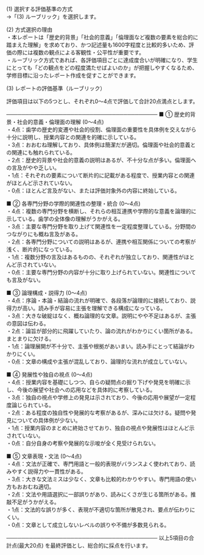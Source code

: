 (1) 選択する評価基準の方式  
→「(3) ルーブリック」を選択します。

(2) 方式選択の理由  
・本レポートは「歴史的背景」「社会的意義」「倫理面など複数の要素を総合的に踏まえた理解」を求めており、かつ記述量も1600字程度と比較的多いため、評価の際には複数の観点による客観性・公平性が重要です。  
・ルーブリック方式であれば、各評価項目ごとに達成度合いが明確になり、学生にとっても「どの観点をどの程度満たせばよいのか」が把握しやすくなるため、学修目標に沿ったレポート作成を促すことができます。

(3) レポートの評価基準（ルーブリック）  

評価項目は以下の5つとし、それぞれ0～4点で評価して合計20点満点とします。  

────────────────────────────────────────
■ ① 歴史的背景・社会的意義・倫理面の理解 (0～4点)  
・4点：歯学の歴史的変遷や社会的役割、倫理面の重要性を具体例を交えながら十分に説明し、授業内容との関連を的確に示している。  
・3点：おおむね理解しており、具体例は簡潔だが適切。倫理面や社会的意義との関連にも触れられている。  
・2点：歴史的背景や社会的意義の説明はあるが、不十分な点が多い。倫理面への言及がやや乏しい。  
・1点：それぞれの要素について断片的に記載がある程度で、授業内容との関連がほとんど示されていない。  
・0点：ほとんど言及がない、または評価対象外の内容に終始している。  

■ ② 各専門分野の学際的関連性の整理・統合 (0～4点)  
・4点：複数の専門分野を横断し、それらの相互連携や学際的な意義を論理的に示している。歯学の全体像の理解がうかがえる。  
・3点：主要な専門分野を取り上げて関連性を一定程度整理している。分野間のつながりにも概ね言及がある。  
・2点：各専門分野についての説明はあるが、連携や相互関係についての考察が浅く、断片的になっている。  
・1点：複数分野の言及はあるものの、それぞれが独立しており、関連性がほとんど示されていない。  
・0点：主要な専門分野の内容が十分に取り上げられていない。関連性についても言及がない。  

■ ③ 論理構成・説得力 (0～4点)  
・4点：序論・本論・結論の流れが明確で、各段落が論理的に接続しており、説得力が高い。読み手が容易に主張を理解できる構成になっている。  
・3点：大きな破綻はなく、概ね論理的な文章。説明にやや不足はあるが、主張の意図は伝わる。  
・2点：論旨が部分的に飛躍していたり、論の流れがわかりにくい箇所がある。まとまりに欠ける。  
・1点：論理展開が不十分で、主張や根拠があいまい。読み手にとって結論がわかりにくい。  
・0点：文章の構成や主張が混乱しており、論理的な流れが成立していない。  

■ ④ 発展性や独自の視点 (0～4点)  
・4点：授業内容を基礎にしつつ、自らの疑問点の掘り下げや発見を明確に示し、今後の展望や社会への応用などを具体的に考察している。  
・3点：独自の視点や学修上の発見は示されており、今後の応用や展望が一定程度論じられている。  
・2点：ある程度の独自性や発展的な考察があるが、深みには欠ける。疑問や発見についての具体例が少ない。  
・1点：授業内容のまとめに終始させており、独自の視点や発展性はほとんど示されていない。  
・0点：自分自身の考察や発展的な示唆が全く見受けられない。  

■ ⑤ 文章表現・文法 (0～4点)  
・4点：文法が正確で、専門用語と一般的表現がバランスよく使われており、読みやすく説得力や一貫性がある。  
・3点：大きな文法ミスは少なく、文章も比較的わかりやすい。専門用語の使い方もおおむね適切。  
・2点：文法や用語選択に一部誤りがあり、読みにくさが生じる箇所がある。推敲不足がうかがえる。  
・1点：文法的な誤りが多く、表現が不適切な箇所が散見され、要点が伝わりにくい。  
・0点：文章として成立しないレベルの誤りや不備が多数見られる。  

────────────────────────────────────────
以上5項目の合計点(最大20点) を最終評価とし、総合的に採点を行います。